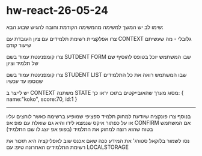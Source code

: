 # hw-react-26-05-24

שימו לב יש המשך למשימה מהמשימה הקודמת וחובה להגיש שבוע הבא:

צרו אפלקציית רשימת תלמידים עם ציון העובדת עם CONTEXT גלובלי - מה שעשיתם שיעור קודם


צרו קומפנינטת עמוד בשם SUTDENT FORM שבו המשתמש יוכל בטופס להוסיף שם של תלמיד וציון

צרו קומפנינטת עמוד בשם STUDENT LIST שבו המשתמש רואה את כל התלמידים שנוספו עד עכשיו


יש לייצר ב CONTEXT משתנה STATE מסוג מערך שהאובייקטים בתוכו יראו כך:
{
name:"koko",
score:70,
id:1
}
________________________________
בנוסף צרו פונקציה שיודעת למחוק תלמיד ספציפי שמופיע ברשימה כאשר לוחצים עליו או על כפתור איקס שנמצא לידו והיא גם שואלת עם  פופ אפ CONFIRM
אם המשתמש בטוח שהוא רוצה למחוק את התלמיד (בפופ אפ יוצג לו שם התלמיד)

נסו לשמור בלוקאל סטורג' את המידע ככה שאם אכנס שוב לאפליקציה היא תזכור את רשימת התלמידים האחרונה 
טיפ: עם LOCALSTORAGE
